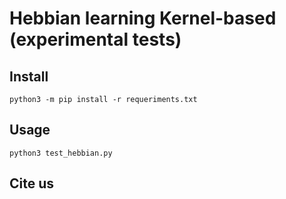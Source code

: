 # Hebbian learning Kernel-based (experimental tests)

## Install
```
python3 -m pip install -r requeriments.txt 
```

## Usage
```
python3 test_hebbian.py
```

## Cite us
